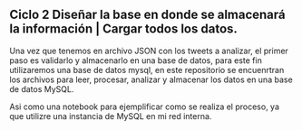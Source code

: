 ## Ciclo 2 Diseñar la base en donde se almacenará la información | Cargar todos los datos.

Una vez que tenemos en archivo JSON con los tweets a analizar, el primer paso es validarlo y almacenarlo en una base de datos, para este fin utilizaremos una base de datos mysql, en este repositorio se encuenrtran los archivos para leer, procesar, analizar y almacenar los datos en una base de datos MySQL.

Asi como una notebook para ejemplificar como se realiza el proceso, ya que utilizre una instancia de MySQL en mi red interna.

